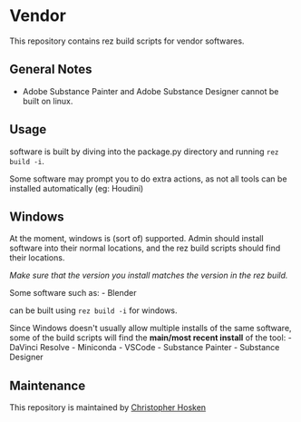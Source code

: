 # Vendor
This repository contains rez build scripts for vendor softwares.

## General Notes

- Adobe Substance Painter and Adobe Substance Designer cannot be built on linux.


## Usage
software is built by diving into the package.py directory and running `rez build -i`.

Some software may prompt you to do extra actions, as not all tools can be installed automatically (eg: Houdini)

## Windows
At the moment, windows is (sort of) supported. Admin should install software into their normal locations, and the rez build scripts should find their locations.

*Make sure that the version you install matches the version in the rez build.*

Some software such as:
    - Blender

can be built using `rez build -i` for windows.

Since Windows doesn't usually allow multiple installs of the same software, some of the build scripts will find the **main/most recent install** of the tool:
    - DaVinci Resolve
    - Miniconda
    - VSCode
    - Substance Painter
    - Substance Designer

## Maintenance
This repository is maintained by [Christopher Hosken](cjhosken.github.io)